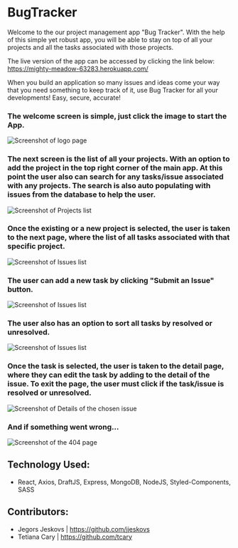 # BugTracker

Welcome to the our project management app "Bug Tracker". With the help of this simple yet robust app, you will be able to stay on top of all your projects and all the tasks associated with those projects. 

The live version of the app can be accessed by clicking the link below:
https://mighty-meadow-63283.herokuapp.com/

When you build an application so many issues and ideas come your way that you need something to keep track of it, use Bug Tracker for all your developments! Easy, secure, accurate!

### The welcome screen is simple, just click the image to start the App.

![Screenshot of logo page](client/public/img/welcomeScreen.png)

### The next screen is the list of all your projects. With an option to add the project in the top right corner of the main app. At this point the user also can search for any tasks/issue associated with any projects. The search is also auto populating with issues from the database to help the user.  

![Screenshot of Projects list](client/public/img/projectsList.png)

### Once the existing or a new project is selected, the user is taken to the next page, where the list of all tasks associated with that specific project. 

![Screenshot of Issues list](client/public/img/issuesList.png)

### The user can add a new task by clicking **"Submit an Issue"** button. 

![Screenshot of Issues list](client/public/img/submitIssue.png)

### The user also has an option to sort all tasks by resolved or unresolved.   

![Screenshot of Issues list](client/public/img/sortIssue.png)

### Once the task is selected, the user is taken to the detail page, where they can edit the task by adding to the detail of the issue. To exit the page, the user must click if the task/issue is resolved or unresolved. 

![Screenshot of Details of the chosen issue](client/public/img/EditDetails.png)

### And if something went wrong... 
![Screenshot of the 404 page](client/public/img/page404.png)

## Technology Used: 
* React, Axios, DraftJS, Express, MongoDB, NodeJS, Styled-Components, SASS 

## Contributors:
* Jegors Jeskovs | https://github.com/jjeskovs
* Tetiana Cary | https://github.com/tcary
